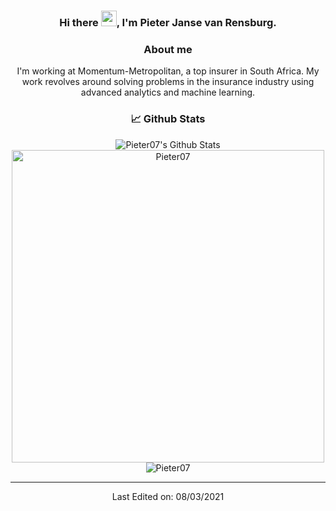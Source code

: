 <div align="center">

### Hi there <img src="https://media.giphy.com/media/hvRJCLFzcasrR4ia7z/giphy.gif" width="25px">, I'm Pieter Janse van Rensburg.

### About me

I'm working at Momentum-Metropolitan, a top insurer in South Africa. My work revolves around solving problems in the insurance industry using advanced analytics and machine learning.

### 📈 Github Stats
<img align="center" alt="Pieter07's Github Stats" src="https://github-readme-stats.vercel.app/api?username=pieter07&show_icons=true&theme=dark" />
<br />
<img align="center" width=500 src="https://github-readme-stats.vercel.app/api/top-langs/?username=pieter07&count_private=true&theme=dark" alt="Pieter07" />
<br />
<img align="center" src="https://github-readme-streak-stats.herokuapp.com/?user=pieter07&count_private=true&theme=dark" alt="Pieter07" />
<br />

-----

Last Edited on: 08/03/2021

</div>
